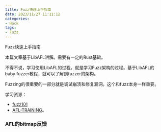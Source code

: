 ```yaml
---
title: Fuzz快速上手指南
date: 2023/11/27 11:11:12
categories:
- Hack
tags:
- Fuzz
---
```


Fuzz快速上手指南

<!-- more -->

本篇文章基于LibAFL讲解。需要有一定的Rust基础。

不得不说，学习使用LibAFL的过程，就是学习Fuzz架构的过程。基于LibAFL的baby fuzzer教程，就可以了解到fuzzer的架构。

Fuzzing的很重要的一部分就是调试崩溃和修复漏洞。这个和fuzz本身一样重要。

学习资源：

- [fuzz101](https://github.com/antonio-morales/Fuzzing101)
- [AFL-TRAINING](https://github.com/mykter/afl-training)。

### AFL的bitmap反馈


